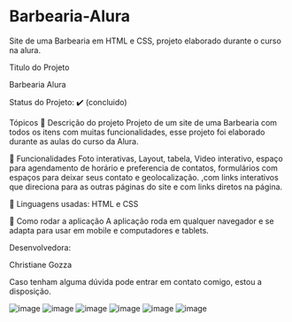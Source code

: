 # Barbearia-Alura
Site de uma Barbearia em HTML e CSS, projeto elaborado durante o curso na alura. 

Titulo do Projeto

Barbearia Alura
       

Status do Projeto: ✔️  (concluido)

Tópicos
🔹 Descrição do projeto
Projeto de um site de uma Barbearia com todos os itens com muitas funcionalidades, esse 
projeto foi elaborado durante as aulas do curso da Alura. 


🔹 Funcionalidades
Foto interativas, Layout, tabela, Video interativo, espaço para agendamento de horário
 e preferencia de contatos, formulários com espaços para deixar seus contato e geolocalização. ,com links interativos que direciona para as outras páginas 
 do site e com links diretos na  página. 


🔹 Linguagens usadas:
HTML e CSS 

🔹 Como rodar a aplicação
A aplicação roda em qualquer navegador e se adapta para usar em mobile e 
computadores e tablets. 


Desenvolvedora:

Christiane Gozza

Caso tenham alguma dúvida pode entrar em contato comigo, estou a disposição. 

![image](https://user-images.githubusercontent.com/72118415/123503991-d4154180-d62c-11eb-9188-d60dd5177db3.png)
![image](https://user-images.githubusercontent.com/72118415/123504000-e42d2100-d62c-11eb-9c42-3adfbe716783.png)
![image](https://user-images.githubusercontent.com/72118415/123504007-f4450080-d62c-11eb-89e8-acd2da34ed01.png)
![image](https://user-images.githubusercontent.com/72118415/123504020-10e13880-d62d-11eb-991f-1bd080631947.png)
![image](https://user-images.githubusercontent.com/72118415/123504038-35d5ab80-d62d-11eb-92b9-791831979c66.png)
![image](https://user-images.githubusercontent.com/72118415/123504049-4554f480-d62d-11eb-81b8-9949df33e86a.png)





